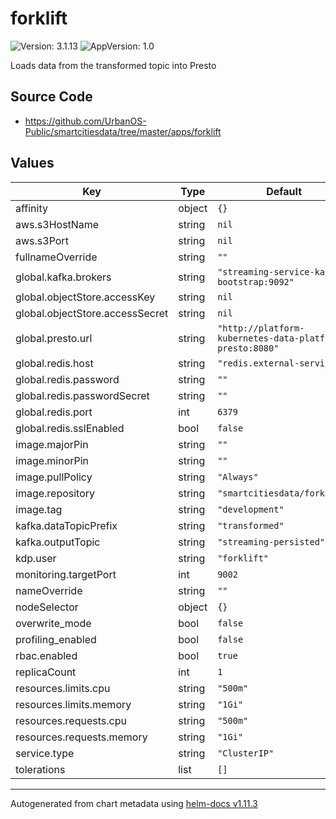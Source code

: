 # forklift

![Version: 3.1.13](https://img.shields.io/badge/Version-3.1.13-informational?style=flat-square) ![AppVersion: 1.0](https://img.shields.io/badge/AppVersion-1.0-informational?style=flat-square)

Loads data from the transformed topic into Presto

## Source Code

* <https://github.com/UrbanOS-Public/smartcitiesdata/tree/master/apps/forklift>

## Values

| Key | Type | Default | Description |
|-----|------|---------|-------------|
| affinity | object | `{}` |  |
| aws.s3HostName | string | `nil` |  |
| aws.s3Port | string | `nil` |  |
| fullnameOverride | string | `""` |  |
| global.kafka.brokers | string | `"streaming-service-kafka-bootstrap:9092"` |  |
| global.objectStore.accessKey | string | `nil` |  |
| global.objectStore.accessSecret | string | `nil` |  |
| global.presto.url | string | `"http://platform-kubernetes-data-platform-presto:8080"` |  |
| global.redis.host | string | `"redis.external-services"` |  |
| global.redis.password | string | `""` |  |
| global.redis.passwordSecret | string | `""` |  |
| global.redis.port | int | `6379` |  |
| global.redis.sslEnabled | bool | `false` |  |
| image.majorPin | string | `""` |  |
| image.minorPin | string | `""` |  |
| image.pullPolicy | string | `"Always"` |  |
| image.repository | string | `"smartcitiesdata/forklift"` |  |
| image.tag | string | `"development"` |  |
| kafka.dataTopicPrefix | string | `"transformed"` |  |
| kafka.outputTopic | string | `"streaming-persisted"` |  |
| kdp.user | string | `"forklift"` |  |
| monitoring.targetPort | int | `9002` |  |
| nameOverride | string | `""` |  |
| nodeSelector | object | `{}` |  |
| overwrite_mode | bool | `false` |  |
| profiling_enabled | bool | `false` |  |
| rbac.enabled | bool | `true` |  |
| replicaCount | int | `1` |  |
| resources.limits.cpu | string | `"500m"` |  |
| resources.limits.memory | string | `"1Gi"` |  |
| resources.requests.cpu | string | `"500m"` |  |
| resources.requests.memory | string | `"1Gi"` |  |
| service.type | string | `"ClusterIP"` |  |
| tolerations | list | `[]` |  |

----------------------------------------------
Autogenerated from chart metadata using [helm-docs v1.11.3](https://github.com/norwoodj/helm-docs/releases/v1.11.3)
